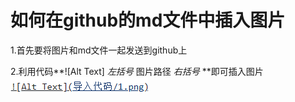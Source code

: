 # 如何在github的md文件中插入图片

1.首先要将图片和md文件一起发送到github上  


2.利用代码**![Alt Text]  *左括号* 图片路径 *右括号* **即可插入图片  
![Alt Text](插入图片/1.png) 


